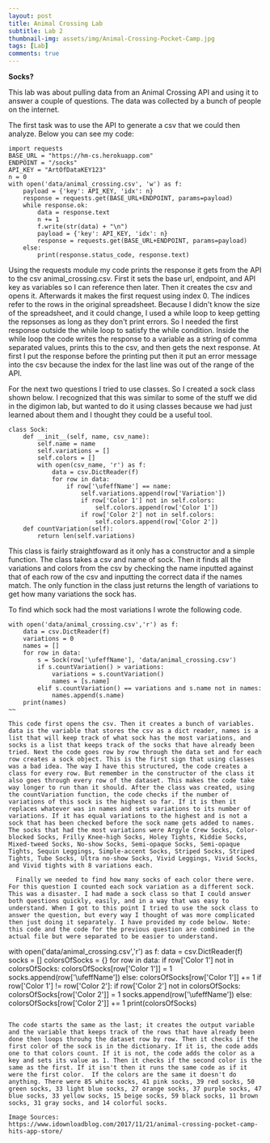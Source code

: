 ```yaml
---
layout: post
title: Animal Crossing Lab
subtitle: Lab 2
thumbnail-img: assets/img/Animal-Crossing-Pocket-Camp.jpg
tags: [Lab]
comments: true
---
```


**Socks?**

  This lab was about pulling data from an Animal Crossing API and using it to answer a couple of questions.
The data was collected by a bunch of people on the internet.
  
  The first task was to use the API to generate a csv that we could then analyze. Below you can see my code:
~~~
import requests
BASE_URL = "https://hm-cs.herokuapp.com" 
ENDPOINT = "/socks"
API_KEY = "ArtOfDataKEY123" 
n = 0
with open('data/animal_crossing.csv', 'w') as f:
    payload = {'key': API_KEY, 'idx': n}
    response = requests.get(BASE_URL+ENDPOINT, params=payload)
    while response.ok:
        data = response.text
        n += 1
        f.write(str(data) + "\n")
        payload = {'key': API_KEY, 'idx': n}
        response = requests.get(BASE_URL+ENDPOINT, params=payload)
    else:
        print(response.status_code, response.text)
~~~
Using the requests module my code prints the response it gets from the API to the csv animal_crossing.csv. First it sets the base url, endpoint, and API key as variables so I can reference then later. Then it creates the csv and opens it. Afterwards it makes the first request using index 0. The indices refer to the rows in the original spreadsheet. Because I didn't know the size of the spreadsheet, and it could change, I used a while loop to keep getting the repsonses as long as they don't print errors. So I needed the first response outside the while loop to satisfy the while condition. Inside the while loop the code writes the response to a variable as a string of comma separated values, prints this to the csv, and then gets the next response. At first I put the response before the printing put then it put an error message into the csv because the index for the last line was out of the range of the API.

  For the next two questions I tried to use classes. So I created a sock class shown below. I recognized that this was similar to some of the stuff we did in the digimon lab, but wanted to do it using classes because we had just learned about them and I thought they could be a useful tool.

~~~
class Sock: 
    def __init__(self, name, csv_name):
        self.name = name
        self.variations = []
        self.colors = [] 
        with open(csv_name, 'r') as f: 
            data = csv.DictReader(f)
            for row in data:
                if row['\ufeffName'] == name:
                    self.variations.append(row['Variation'])
                    if row['Color 1'] not in self.colors:
                        self.colors.append(row['Color 1'])
                    if row['Color 2'] not in self.colors:
                        self.colors.append(row['Color 2'])
    def countVariation(self): 
        return len(self.variations)
~~~

This class is fairly straightfoward as it only has a constructor and a simple function. The class takes a csv and name of sock. Then it finds all the variations and colors from the csv by checking the name inputted against that of each row of the csv and inputting the correct data if the names match. The only function in the class just returns the length of variations to get how many variations the sock has.
 
  To find which sock had the most variations I wrote the following code.
~~~
with open('data/animal_crossing.csv','r') as f: 
    data = csv.DictReader(f)
    variations = 0
    names = []
    for row in data:
        s = Sock(row['\ufeffName'], 'data/animal_crossing.csv')
        if s.countVariation() > variations: 
            variations = s.countVariation()
            names = [s.name]
        elif s.countVariation() == variations and s.name not in names:
            names.append(s.name)
    print(names)
~~

This code first opens the csv. Then it creates a bunch of variables. data is the variable that stores the csv as a dict reader, names is a list that will keep track of what sock has the most variations, and socks is a list that keeps track of the socks that have already been tried. Next the code goes row by row through the data set and for each row creates a sock object. This is the first sign that using classes was a bad idea. The way I have this structured, the code creates a class for every row. But remember in the constructor of the class it also goes through every row of the dataset. This makes the code take way longer to run than it should. After the class was created, using the countVariation function, the code checks if the number of variations of this sock is the highest so far. If it is then it replaces whatever was in names and sets variations to its number of variations. If it has equal variations to the highest and is not a sock that has been checked before the sock name gets added to names. The socks that had the most variations were Argyle Crew Socks, Color-blocked Socks, Frilly Knee-high Socks, Holey Tights, Kiddie Socks, Mixed-tweed Socks, No-show Socks, Semi-opaque Socks, Semi-opaque Tights, Sequin Leggings, Simple-accent Socks, Striped Socks, Striped Tights, Tube Socks, Ultra no-show Socks, Vivid Leggings, Vivid Socks, and Vivid tights with 8 variations each.

  Finally we needed to find how many socks of each color there were. For this question I counted each sock variation as a different sock. This was a disaster. I had made a sock class so that I could answer both questions quickly, easily, and in a way that was easy to understand. When I got to this point I tried to use the sock class to answer the question, but every way I thought of was more complicated then just doing it separately. I have provided my code below. Note: this code and the code for the previous question are combined in the actual file but were separated to be easier to understand.

~~~
with open('data/animal_crossing.csv','r') as f: 
    data = csv.DictReader(f)
    socks = []
    colorsOfSocks = {}
    for row in data:
        if row['Color 1'] not in colorsOfSocks: 
            colorsOfSocks[row['Color 1']] = 1
            socks.append(row['\ufeffName'])
        else:
            colorsOfSocks[row['Color 1']] += 1
        if row['Color 1'] != row['Color 2']:
            if row['Color 2'] not in colorsOfSocks:
                colorsOfSocks[row['Color 2']] = 1
                socks.append(row['\ufeffName'])
            else:
                colorsOfSocks[row['Color 2']] += 1
    print(colorsOfSocks)
~~~~

The code starts the same as the last; it creates the output variable and the variable that keeps track of the rows that have already been done then loops throuhg the dataset row by row. Then it checks if the first color of the sock is in the dictionary. If it is, the code adds one to that colors count. If it is not, the code adds the color as a key and sets its value as 1. Then it checks if the second color is the same as the first. If it isn't then it runs the same code as if it were the first color.  If the colors are the same it doesn't do anything. There were 85 white socks, 41 pink socks, 39 red socks, 50 green socks, 33 light blue socks, 27 orange socks, 37 purple socks, 47 blue socks, 33 yellow socks, 15 beige socks, 59 black socks, 11 brown socks, 31 gray socks, and 14 colorful socks.

Image Sources:
https://www.idownloadblog.com/2017/11/21/animal-crossing-pocket-camp-hits-app-store/
